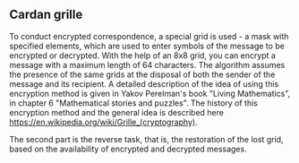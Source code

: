 ## Cardan grille

To conduct encrypted correspondence, a special grid is used - a mask with specified elements, which are used to enter symbols of the message to be encrypted or decrypted. With the help of an 8x8 grid, you can encrypt a message with a maximum length of 64 characters. The algorithm assumes the presence of the same grids at the disposal of both the sender of the message and its recipient. A detailed description of the idea of ​​using this encryption method is given in Yakov Perelman's book "Living Mathematics", in chapter 6 "Mathematical stories and puzzles". The history of this encryption method and the general idea is described here https://en.wikipedia.org/wiki/Grille_(cryptography). 

The second part is the reverse task, that is, the restoration of the lost grid, based on the availability of encrypted and decrypted messages.


